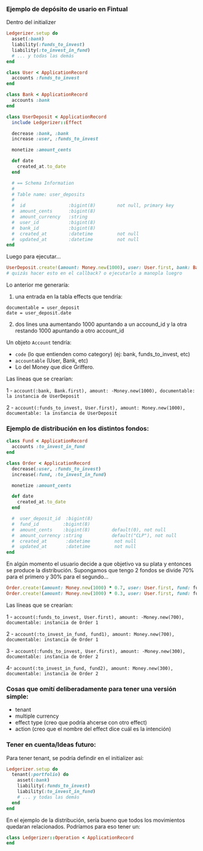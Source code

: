 ### Ejemplo de depósito de usario en Fintual

Dentro del initializer

```ruby
Ledgerizer.setup do
  asset(:bank)
  liability(:funds_to_invest)
  liability(:to_invest_in_fund)
  # ... y todas las demás
end
```

```ruby
class User < ApplicationRecord
  accounts :funds_to_invest
end
```

```ruby
class Bank < ApplicationRecord
  accounts :bank
end
```

```ruby
class UserDeposit < ApplicationRecord
  include Ledgerizer::Effect

  decrease :bank, :bank
  increase :user, :funds_to_invest

  monetize :amount_cents

  def date
    created_at.to_date
  end

  # == Schema Information
  #
  # Table name: user_deposits
  #
  #  id                :bigint(8)        not null, primary key
  #  amount_cents      :bigint(8)
  #  amount_currency   :string
  #  user_id           :bigint(8)
  #  bank_id           :bigint(8)
  #  created_at        :datetime         not null
  #  updated_at        :datetime         not null
end
```

Luego para ejecutar...

```ruby
UserDeposit.create!(amount: Money.new(1000), user: User.first, bank: Bank.first)
# quizás hacer esto en el callback? o ejecutarlo a manopla luegro
```

Lo anterior me generaría:

1) una entrada en la tabla effects que tendría:

```
documentable = user_deposit
date = user_deposit.date
```

2) dos lines una aumentando 1000 apuntando a un accound_id y la otra restando 1000 apuntando a otro account_id

Un objeto `Account` tendría:

- `code` (lo que entienden como category) (ej: bank, funds_to_invest, etc)
- `accountable` (User, Bank, etc)
- Lo del Money que dice Griffero.

Las líneas que se crearían:

1 - `account(:bank, Bank.first), amount: -Money.new(1000), documentable: la instancia de UserDeposit`

2 - `account(:funds_to_invest, User.first), amount: Money.new(1000), documentable: la instancia de UserDeposit`

### Ejemplo de distribución en los distintos fondos:

```ruby
class Fund < ApplicationRecord
  accounts :to_invest_in_fund
end
```

```ruby
class Order < ApplicationRecord
  decrease(:user, :funds_to_invest)
  increase(:fund, :to_invest_in_fund)

  monetize :amount_cents

  def date
    created_at.to_date
  end

  #  user_deposit_id  :bigint(8)
  #  fund_id         :bigint(8)
  #  amount_cents    :bigint(8)        default(0), not null
  #  amount_currency :string           default("CLP"), not null
  #  created_at       :datetime         not null
  #  updated_at       :datetime         not null
end
```

En algún momento el usuario decide a que objetivo va su plata y entonces se produce la distribución.
Supongamos que tengo 2 fondos se divide 70% para el primero y 30% para el segundo...


```ruby
Order.create!(amount: Money.new(1000) * 0.7, user: User.first, fund: fund1)
Order.create!(amount: Money.new(1000) * 0.3, user: User.first, fund: fund2)
```

Las líneas que se crearían:

1 - `account(:funds_to_invest, User.first), amount: -Money.new(700), documentable: instancia de Order 1`

2 - `account(:to_invest_in_fund, fund1), amount: Money.new(700), documentable: instancia de Order 1`

3 - `account(:funds_to_invest, User.first), amount: -Money.new(300), documentable: instancia de Order 2`

4- `account(:to_invest_in_fund, fund2), amount: Money.new(300), documentable: instancia de Order 2`

### Cosas que omití deliberadamente para tener una versión simple:

- tenant
- multiple currency
- effect type (creo que podría ahcerse con otro effect)
- action (creo que el nombre del effect dice cuál es la intención)

### Tener en cuenta/Ideas futuro:

Para tener tenant, se podría defindir en el initializer así:

```ruby
Ledgerizer.setup do
  tenant(:portfolio) do
    asset(:bank)
    liability(:funds_to_invest)
    liability(:to_invest_in_fund)
    # ... y todas las demás
  end
end
```

En el ejemplo de la distribución, sería bueno que todos los movimientos quedaran relacionados. Podríamos para eso tener un:

```ruby
class Ledgerizer::Operation < ApplicationRecord
end
```
